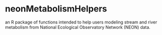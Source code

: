 # neonMetabolismHelpers
an R package of functions intended to help users modeling stream and river metabolism from National Ecological Observatory Network (NEON) data.  


